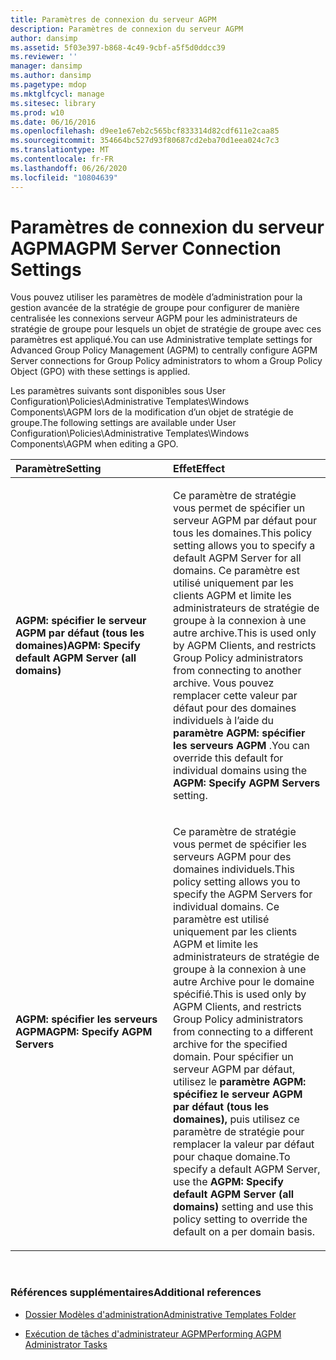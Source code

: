 ```yaml
---
title: Paramètres de connexion du serveur AGPM
description: Paramètres de connexion du serveur AGPM
author: dansimp
ms.assetid: 5f03e397-b868-4c49-9cbf-a5f5d0ddcc39
ms.reviewer: ''
manager: dansimp
ms.author: dansimp
ms.pagetype: mdop
ms.mktglfcycl: manage
ms.sitesec: library
ms.prod: w10
ms.date: 06/16/2016
ms.openlocfilehash: d9ee1e67eb2c565bcf833314d82cdf611e2caa85
ms.sourcegitcommit: 354664bc527d93f80687cd2eba70d1eea024c7c3
ms.translationtype: MT
ms.contentlocale: fr-FR
ms.lasthandoff: 06/26/2020
ms.locfileid: "10804639"
---
```

# <span data-ttu-id="35704-103">Paramètres de connexion du serveur AGPM</span><span class="sxs-lookup"><span data-stu-id="35704-103">AGPM Server Connection Settings</span></span>


<span data-ttu-id="35704-104">Vous pouvez utiliser les paramètres de modèle d’administration pour la gestion avancée de la stratégie de groupe pour configurer de manière centralisée les connexions serveur AGPM pour les administrateurs de stratégie de groupe pour lesquels un objet de stratégie de groupe avec ces paramètres est appliqué.</span><span class="sxs-lookup"><span data-stu-id="35704-104">You can use Administrative template settings for Advanced Group Policy Management (AGPM) to centrally configure AGPM Server connections for Group Policy administrators to whom a Group Policy Object (GPO) with these settings is applied.</span></span>

<span data-ttu-id="35704-105">Les paramètres suivants sont disponibles sous User Configuration\\Policies\\Administrative Templates\\Windows Components\\AGPM lors de la modification d’un objet de stratégie de groupe.</span><span class="sxs-lookup"><span data-stu-id="35704-105">The following settings are available under User Configuration\\Policies\\Administrative Templates\\Windows Components\\AGPM when editing a GPO.</span></span>

<table>
<colgroup>
<col width="50%" />
<col width="50%" />
</colgroup>
<thead>
<tr class="header">
<th align="left"><span data-ttu-id="35704-106">Paramètre</span><span class="sxs-lookup"><span data-stu-id="35704-106">Setting</span></span></th>
<th align="left"><span data-ttu-id="35704-107">Effet</span><span class="sxs-lookup"><span data-stu-id="35704-107">Effect</span></span></th>
</tr>
</thead>
<tbody>
<tr class="odd">
<td align="left"><p><strong><span data-ttu-id="35704-108">AGPM: spécifier le serveur AGPM par défaut (tous les domaines)</span><span class="sxs-lookup"><span data-stu-id="35704-108">AGPM: Specify default AGPM Server (all domains)</span></span></strong></p></td>
<td align="left"><p><span data-ttu-id="35704-109">Ce paramètre de stratégie vous permet de spécifier un serveur AGPM par défaut pour tous les domaines.</span><span class="sxs-lookup"><span data-stu-id="35704-109">This policy setting allows you to specify a default AGPM Server for all domains.</span></span> <span data-ttu-id="35704-110">Ce paramètre est utilisé uniquement par les clients AGPM et limite les administrateurs de stratégie de groupe à la connexion à une autre archive.</span><span class="sxs-lookup"><span data-stu-id="35704-110">This is used only by AGPM Clients, and restricts Group Policy administrators from connecting to another archive.</span></span> <span data-ttu-id="35704-111">Vous pouvez remplacer cette valeur par défaut pour des domaines individuels à l’aide du <strong> paramètre AGPM: spécifier les serveurs AGPM </strong> .</span><span class="sxs-lookup"><span data-stu-id="35704-111">You can override this default for individual domains using the <strong>AGPM: Specify AGPM Servers</strong> setting.</span></span></p></td>
</tr>
<tr class="even">
<td align="left"><p><strong><span data-ttu-id="35704-112">AGPM: spécifier les serveurs AGPM</span><span class="sxs-lookup"><span data-stu-id="35704-112">AGPM: Specify AGPM Servers</span></span></strong></p></td>
<td align="left"><p><span data-ttu-id="35704-113">Ce paramètre de stratégie vous permet de spécifier les serveurs AGPM pour des domaines individuels.</span><span class="sxs-lookup"><span data-stu-id="35704-113">This policy setting allows you to specify the AGPM Servers for individual domains.</span></span> <span data-ttu-id="35704-114">Ce paramètre est utilisé uniquement par les clients AGPM et limite les administrateurs de stratégie de groupe à la connexion à une autre Archive pour le domaine spécifié.</span><span class="sxs-lookup"><span data-stu-id="35704-114">This is used only by AGPM Clients, and restricts Group Policy administrators from connecting to a different archive for the specified domain.</span></span> <span data-ttu-id="35704-115">Pour spécifier un serveur AGPM par défaut, utilisez le <strong> paramètre AGPM: spécifiez le serveur AGPM par défaut (tous les domaines), </strong> puis utilisez ce paramètre de stratégie pour remplacer la valeur par défaut pour chaque domaine.</span><span class="sxs-lookup"><span data-stu-id="35704-115">To specify a default AGPM Server, use the <strong>AGPM: Specify default AGPM Server (all domains)</strong> setting and use this policy setting to override the default on a per domain basis.</span></span></p></td>
</tr>
</tbody>
</table>

 

### <span data-ttu-id="35704-116">Références supplémentaires</span><span class="sxs-lookup"><span data-stu-id="35704-116">Additional references</span></span>

-   [<span data-ttu-id="35704-117">Dossier Modèles d'administration</span><span class="sxs-lookup"><span data-stu-id="35704-117">Administrative Templates Folder</span></span>](administrative-templates-folder-agpm30ops.md)

-   [<span data-ttu-id="35704-118">Exécution de tâches d'administrateur AGPM</span><span class="sxs-lookup"><span data-stu-id="35704-118">Performing AGPM Administrator Tasks</span></span>](performing-agpm-administrator-tasks-agpm30ops.md)

 

 





